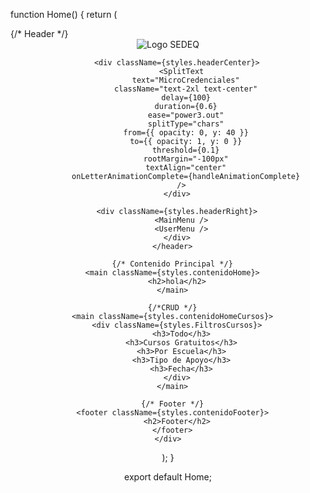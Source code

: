 function Home() {
  return (
    <div className={styles.fondoHome}>
      {/* Header */}
      <header className={styles.Header}>
        <div className={styles.headerLeft}>
          <img src={LogoSEDEQ} alt="Logo SEDEQ" className={styles.logo} />
        </div>

        <div className={styles.headerCenter}>
          <SplitText
            text="MicroCredenciales"
            className="text-2xl text-center"
            delay={100}
            duration={0.6}
            ease="power3.out"
            splitType="chars"
            from={{ opacity: 0, y: 40 }}
            to={{ opacity: 1, y: 0 }}
            threshold={0.1}
            rootMargin="-100px"
            textAlign="center"
            onLetterAnimationComplete={handleAnimationComplete}
          />
        </div>

        <div className={styles.headerRight}>
          <MainMenu />
          <UserMenu />
        </div>
      </header>

      {/* Contenido Principal */}
      <main className={styles.contenidoHome}>
        <h2>hola</h2>
      </main>

      {/*CRUD */}
      <main className={styles.contenidoHomeCursos}>
        <div className={styles.FiltrosCursos}>
          <h3>Todo</h3>
          <h3>Cursos Gratuitos</h3>
          <h3>Por Escuela</h3>
          <h3>Tipo de Apoyo</h3>
          <h3>Fecha</h3>
        </div>
      </main>

      {/* Footer */}
      <footer className={styles.contenidoFooter}>
        <h2>Footer</h2>
      </footer>
    </div>
  );
}

export default Home;
